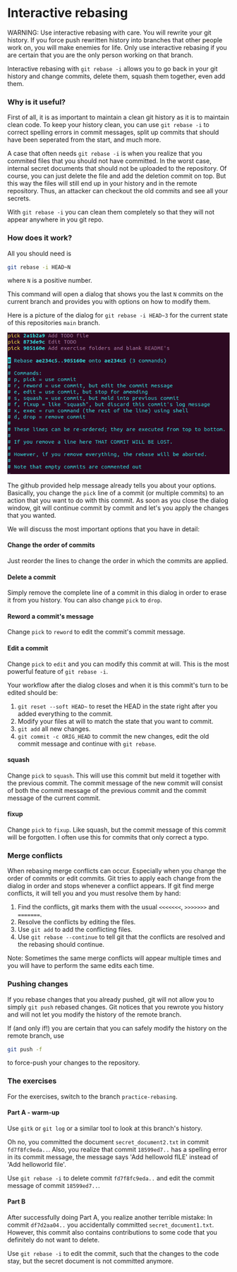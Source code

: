 # Interactive rebasing

WARNING: Use interactive rebasing with care. You will rewrite your git history. 
If you force push rewritten history into branches that other people work on, you will make enemies for life.
Only use interactive rebasing if you are certain that you are the only person working on that branch.

Interactive rebasing with `git rebase -i` allows you to go back in your git history and change commits, delete them, squash them together, even add them.

### Why is it useful?

First of all, it is as important to maintain a clean git history as it is to maintain clean code.
To keep your history clean, you can use `git rebase -i` to correct spelling errors in commit messages, split up commits that should have been seperated from the start, and much more.

A case that often needs `git rebase -i` is when you realize that you commited files that you should not have committed. 
In the worst case, internal secret documents that should not be uploaded to the repository.
Of course, you can just delete the file and add the deletion commit on top. But this way the files will still end up in your history and in the remote repository.
Thus, an attacker can checkout the old commits and see all your secrets.

With `git rebase -i` you can clean them completely so that they will not appear anywhere in you git repo.

### How does it work?

All you should need is
```bash
git rebase -i HEAD~N
```

where `N` is a positive number.

This command will open a dialog that shows you the last `N` commits on the current branch and provides you with options on how to modify them.

Here is a picture of the dialog for `git rebase -i HEAD~3` for the current state of this repositories `main` branch.

![](images/rebase3.png "git rebase -i HEAD~3")


The github provided help message already tells you about your options.
Basically, you change the `pick` line of a commit (or multiple commits) to an action that you want to do with this commit.
As soon as you close the dialog window, git will continue commit by commit and let's you apply the changes that you wanted.

We will discuss the most important options that you have in detail:

#### Change the order of commits

Just reorder the lines to change the order in which the commits are applied.

#### Delete a commit

Simply remove the complete line of a commit in this dialog in order to erase it from you history.
You can also change `pick` to `drop`.

#### Reword a commit's message

Change `pick` to `reword` to edit the commit's commit message.

#### Edit a commit

Change `pick` to `edit` and you can modify this commit at will.
This is the most powerful feature of `git rebase -i`.

Your workflow after the dialog closes and when it is this commit's turn to be edited should be:
1. `git reset --soft HEAD~` to reset the HEAD in the state right after you added everything to the commit.
2. Modify your files at will to match the state that you want to commit.
3. `git add` all new changes.
4. `git commit -c ORIG_HEAD` to commit the new changes, edit the old commit message and continue with `git rebase`.

#### squash

Change `pick` to `squash`. This will use this commit but meld it together with the previous commit.
The commit message of the new commit will consist of both the commit message of the previous commit and the commit message of the current commit.

#### fixup

Change `pick` to `fixup`. Like squash, but the commit message of this commit will be forgotten.
I often use this for commits that only correct a typo.



### Merge conflicts

When rebasing merge conflicts can occur. Especially when you change the order of commits or edit commits.
Git tries to apply each change from the dialog in order and stops whenever a conflict appears.
If git find merge conflicts, it will tell you and you must resolve them by hand:
1. Find the conflicts, git marks them with the usual `<<<<<<<`, `>>>>>>>`  and `=======`.
2. Resolve the conflicts by editing the files.
3. Use `git add` to add the conflicting files.
4. Use `git rebase --continue` to tell git that the conflicts are resolved and the rebasing should continue.

Note: Sometimes the same merge conflicts will appear multiple times and you will have to perform the same edits each time.

### Pushing changes

If you rebase changes that you already pushed, git will not allow you to simply `git push` rebased changes.
Git notices that you rewrote you history and will not let you modify the history of the remote branch.

If (and only if!) you are certain that you can safely modify the history on the remote branch, use
```bash
git push -f 
```
to force-push your changes to the repository.

### The exercises

For the exercises, switch to the branch `practice-rebasing`.

#### Part A - warm-up

Use `gitk` or `git log` or a similar tool to look at this branch's history.

Oh no, you committed the document `secret_document2.txt` in commit `fd7f8fc9eda..`.
Also, you realize that commit `18599ed7..` has a spelling error in its commit message, the message says 'Add hellowold fILE' instead of 'Add helloworld file'.

Use `git rebase -i` to delete commit `fd7f8fc9eda..` and edit the commit message of commit `18599ed7..`.

#### Part B

After successfully doing Part A, you realize another terrible mistake:
In commit `df7d2aa04..` you accidentally committed `secret_document1.txt`.
However, this commit also contains contributions to some code that you definitely do not want to delete.

Use `git rebase -i` to edit the commit, such that the changes to the code stay, but the secret document is not committed anymore.
